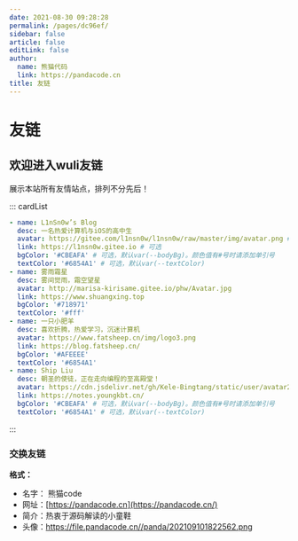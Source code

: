 ```yaml
---
date: 2021-08-30 09:28:28
permalink: /pages/dc96ef/
sidebar: false
article: false
editLink: false
author: 
  name: 熊猫代码
  link: https://pandacode.cn
title: 友链
---
```

# 友链

## 欢迎进入wuli友链

展示本站所有友情站点，排列不分先后！

::: cardList

```yaml
- name: L1nSn0w’s Blog
  desc: 一名热爱计算机与iOS的高中生
  avatar: https://gitee.com/l1nsn0w/l1nsn0w/raw/master/img/avatar.png # 可选
  link: https://l1nsn0w.gitee.io # 可选
  bgColor: '#CBEAFA' # 可选，默认var(--bodyBg)。颜色值有#号时请添加单引号
  textColor: '#6854A1' # 可选，默认var(--textColor)
- name: 雾雨霜星
  desc: 雾间觉雨，霜空望星
  avatar: http://marisa-kirisame.gitee.io/phw/Avatar.jpg
  link: https://www.shuangxing.top
  bgColor: '#718971'
  textColor: '#fff'
- name: 一只小肥羊
  desc: 喜欢折腾，热爱学习，沉迷计算机
  avatar: https://www.fatsheep.cn/img/logo3.png
  link: https://blog.fatsheep.cn/
  bgColor: '#AFEEEE'
  textColor: '#6854A1'
- name: Ship Liu
  desc: 朝圣的使徒，正在走向编程的至高殿堂！
  avatar: https://cdn.jsdelivr.net/gh/Kele-Bingtang/static/user/avatar2.png
  link: https://notes.youngkbt.cn/
  bgColor: '#CBEAFA' # 可选，默认var(--bodyBg)。颜色值有#号时请添加单引号
  textColor: '#6854A1' # 可选，默认var(--textColor)
```

:::

### 交换友链

**格式：**

- 名字： 熊猫code
- 网址：[https://pandacode.cn](https://pandacode.cn/)
- 简介：热衷于源码解读的小童鞋
- 头像：https://file.pandacode.cn//panda/202109101822562.png
